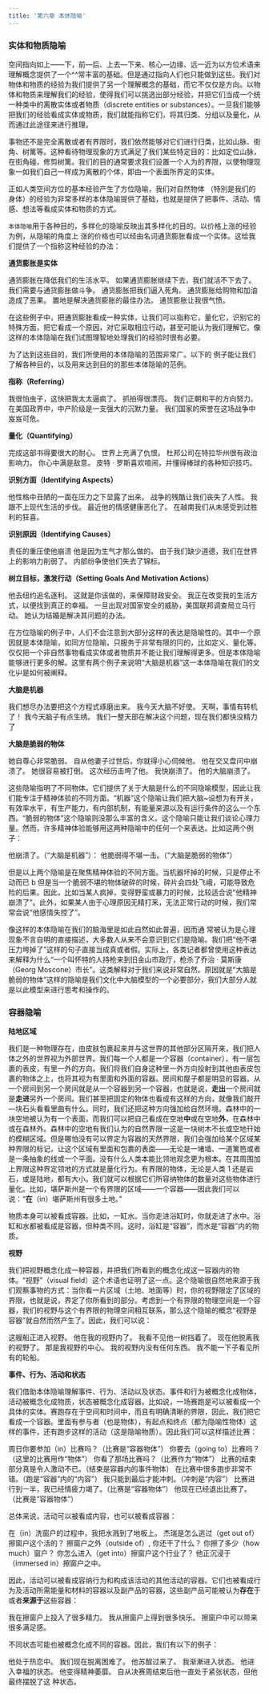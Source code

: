 ```yaml
---
title: '第六章 本休隐喻'
---
```


### 实体和物质隐喻

空间指向如上——下，前—后、上去—下来、核心—边缘、远一近为以方位术语来理解概念提供了一个^^常丰富的基础。但是通过指向人们也只能做到这些。我们对物体和物质的经验为我们提供了另一个理解概念的基础，而它不仅仅是方向。以物体和物质来理解我们的经验，使得我们可以挑选出部分经验，并把它们当成一个统一种类中的离散实体或者物质（discrete entities or substances）。一旦我们能够把我们的经验看成实体或物质，我们就能指称它们，将其归类、分组以及量化，从而通过此途径来进行推理。

事物还不是完全离散或者有界限时，我们依然能够对它们进行归类，比如山脉、街角、树篱等。这种看待物理现象的方式满足了我们某些特定目的：比如定位山脉，在街角碰，修剪树篱。我们的目的通常要求我们设置一个人为的界限，以使物理现象一如我们自己一样成为离散的个体，即由一个表面所界定的实体。

正如人类空间方位的基本经验产生了方位隐喻，我们对自然物体 （特別是我们的身体）的经验为非常多样的本体隐喻提供了基础，也就是提供了把事件、活动、情感、想法等看成实体和物质的方式。

`本体隐喻`用于各种目的，多样化的隐喻反映出其多样化的目的。以价格上涨的经验为例，从隐喻的角度上 涨的价格也可以经由名词通货膨胀看成一个实体。这给我们提供了一个指称这种经验的办法：

**通货膨胀是实体**

通货膨胀在降低我们的生活水平。
如果通货膨胀继续下去，我们就活不下去了。 我们需要与通货膨胀做斗争。
通货膨胀把我们逼入死角。
通货膨胀给购物和加油造成了恶果。
置地是解决通货膨胀的最佳办法。
通货膨胀让我很气愤。

在这些例子中，把通货膨胀看成一种实体，让我们可以指称它，量化它，识别它的特殊方面，把它看成一个原因，对它采取相应行动，甚至可能认为我们理解它。像这样的本体隐喻在我们试图理智地处理我们的经验时很有必要。

为了达到这些目的，我们所使用的本体隐喻的范围非常广。以下的 例子能让我们了解各种目的，以及用来达到目的的那些本体隐喻的范例。

**指称（Referring）**

我很怕虫子，这快把我太太逼疯了。
抓拍得很漂亮。
我们正朝和平的方向努力。
在美国政界中，中产阶级是一支强大的沉默力量。 我们国家的荣誉在这场战争中岌岌可危。

**量化（Quantifying）**

完成这部书得要很大的耐心。
世界上充满了仇恨。
杜邦公司在特拉华州很有政治影响力。
你心中满是敌意。
皮特 · 罗斯喜欢喧闹，并懂得棒球的各种知识技巧。

**识别方面（Identifying Aspects）**

他性格中丑陋的一面在压力之下显露了出来。
战争的残酷让我们丧失了人性。
我跟不上现代生活的步伐。
最近他的情感健康恶化了。
在越南我们从未感受到过胜利的狂喜。

**识别原因（Identifying Causes）**

责任的重压使他崩溃 他是因为生气才那么做的。
由于我们缺少道德，我们在世界上的影响力削弱了。 内部纷争使他们失去了锦标。

**树立目标，激发行动（Setting Goals And Motivation Actions）**

他去纽约追名逐利。
这就是你该做的，来保障财政安全。
我正在改变我的生活方式，以便找到真正的幸福。
一旦出现对国家安全的威胁，美国联邦调查局立马行动。 
她认为结婚是解决其问题的办法。

在方位隐喻的例子中，人们不会注意到大部分这样的表达是隐喻性的。其中一个原因就是本体隐喻，如同方位隐喻，只服务于非常有限的冃的，比如定义、量化等。仅仅把一个非自然事物看成实体或者物质并不能让我们理解得更多。但是本体隐喻能够进行更多的解。这里有两个例子来说明“大脑是机器”这一本体隐喻在我们的文化屮是如何被阐释。

**大脑是机器**

我们想尽办法要把这个方程式琢磨出来。
我今天大脑不好使。
天啊，事情有转机了！
我今天脑子有点生绣。
我们一整天部在解决这个问题，现在我们都快没精力了

**大脑是脆弱的物体**

她自尊心非常脆弱。
自从他妻子过世后，你就得小心伺候他。 他在交又盘问中崩溃了。
她很容易被打倒。
这次经历击垮了他。
我快崩溃了。
他的大脑崩溃了。

这些隐喻指明了不同物体。它们提供了关于大脑是什么的不同隐喻模型，因此让我们能专注于精神体验的不同方面。“机器”这个隐喻让我们把大脑~设想为有开关，有效率水平，有生产能力，有内部机制，有能量来源以及有运行条件的这么一个东西。“脆弱的物体”这个隐喻则没那么丰富的含义。这个隐喻只能让我们谈论心理力量。然而，许多精神体验能够用这两种隐喻中的任何一个来表达。比如这两个例子：

他崩溃了。（“大脑是机器”）：
他脆弱得不堪一击。（“大脑是脆弱的物体”）

但是以上两个隐喻是在聚焦精神体验的不同方面。当机器坏掉的时候，只是停止不动而已 b 但是当一个脆弱不堪的物体破碎的时候，碎片会四处飞峨，可能导致危险的后果。因此，比如当某人疯掉，变得野蛮或暴力的时候，比较适合说“他精神崩溃了”。此外，如果某人由于心理原因无精打釆，无法正常行动的时候，我们常常会说“他感情失控了”。

像这样的本体隐喻在我们的脑海里是如此自然如此普遍，因而通 常被认为是心理现象不言自明的直接描述，大多数人从来不会意识到它们是隐喻。我们把“他不堪压力垮掉了”这样的句子直接当成真或者假。实际上，各类记者都曾使用这种表达来解释为什么“一个叫怀特的人持枪来到旧金山市政厅，枪杀了乔治 · 莫斯康（Georg Moscone）市长”。这类解释对于我们来说非常自然。原因就是“大脑是脆弱的物体”这样的隐喻是我们文化中大脑模型的一个必要部分，我们大部分人就是以此模型来进行思考和操作的。

### 容器隐喻

**陆地区域**

我们是一种物理存在，由皮肤包裹起来并与这世界的其他部分区隔开来，我们把人体之外的世界视为外部世界。我们每一个人都是一个容器（container），有一层包裹的表皮，有里一外的方向。我们将我们自身这种里一外方向投射到其他由表皮包裹的物体之上，也将其视为有里面和外面的容器。房间和屋子都是明显的容器。从一个房间到另一个房间就是从一个容器到另一个容器，也就是说，**走出**一个房间就是**走进**另外一个房间。我们甚至把固定的物体也看成有这样的方向，就像我们敲开—块石头看看里曲有什么。同时，我们还把这种方向强加给自然环境。森林中的一块空地被认为有一个表面，而我们可以把自己看成在空地**中**或在空地**外**，在森林中或在森林外。森林中的空地有我们认为的自然界限一这是一块树木不长或空地幵始的模糊区域。但是哪怕没有可以界定为容器的天然界限，我们会强加给某个区域某种界限的标记，让这个区域有里面和包裹的表面——无论是一堵墙、一道篱笆或者是一条抽象的线或一个平面。没有什么人类本能比领地观念更为根本。在其周围加上界限这种界定领地的方式就是量化行为。有界限的物体，无论是人类 1 还是岩石，或是陆地，都有大小。我们就可以根据它们所容纳物体的数量对这些物体进行量化。比如，堪萨斯州是一个有界限的区域——一个容器——因此我们可以说：“**在**（in）堪萨斯州有很多土地。”

物质本身可以被看成容器。比如，一缸水。当你走进浴缸时，你就走进了水中。浴缸和水都被看成是容器，但种类不同。这时，浴缸是“容器”，而水是“容器”内的物质。

**视野**

我们把视野概念化成一种容器，并把我们所看到的概念化成这一容器内的物体。“视野”（visual field）这个术语也证明了这一点。这个隐喻很自然地来源于我们观察事物的方式：当你看一片区域（土地、地面等）时，你的视野限定了区域的界限，也就是说，界定了你所看到的部分。考虑到一个有界限的物理空间是一个容器，我们的视野与这个有界限的物理空间相互联系，那么这个隐喻的概念“视野是容器”就自然而然产生了。因此，我们可以说：

这艘船正进入视野。
他在我的视野内了。
我看不见他一树挡着了。
现在他脱离我的视野了。
那是我视野的中心。
我的视野内没有任何东西。
我不能一下子看见所有的轮船。

**事件、行为、活动和状态**

我们借助本体隐喻理解事件、行为、活动以及状态。事件和行为被概念化成物体，活动被概念化成物质，状态被概念化成容器。比如说，一场赛跑是可以被看成一个具体的实体。赛跑存在于空间和时间中，而且有明确清晰的界限，因此，我们把它看成一个容器。里面有参与者（也是物体），有起点和终点（都为隐喻性物体）这样的事件，还有跑步这样的活动（这是隐喻物质）。因此我们可以这样描述比赛：

周日你要参加（in）比赛吗？（比赛是“容器物体”）
你要去（going to）比赛吗？（这里的比赛用作“物体”） 你看了那场比赛吗？（比赛作为“物体”）
比赛的结束部分真是令人激动不已。（结束是容器内的事件物体）
在比赛中很多跑步非常不错。（跑是“容器”内的“内容”）
我只能到最后才能冲刺。（冲刺是“内容”）
比赛进行到一半，我已经情疲力竭了。（比赛是“容器物体”）
他现在已经退出比赛了。（比赛是“容器物体”）

总体来说，活动可以被看成内容，也可以被看成容器：

在（in）洗窗户的过程中，我把水溅到了地板上。
杰瑞是怎么逃过（get out of）擦窗户这个活的？
擦窗户之外（outside of）, 你还干了什么？
你擦了多少（how much）窗户？
你怎么进入（get into）擦窗户这个行业了？
他正沉浸于（immersed in）擦窗户之中。

因此，活动可以被看成容纳行为和构成该活动的其他活动的容器。它们也被看成行为及活动所需能量和材料的容器以及副产品的容器，这些副产品可能被认为**存在**于或者**来源于**这些容器：

我在擦窗户上投入了很多精力。
我从擦窗户上得到很多快乐。
擦窗户中可以带来很多满足感。

不同状态可能也被概念化成不同的容器。因此，我们有以下的例子：

他处于热恋中。
我们现在脱离困难了。
他苏酲过来了。
我渐漸进入状态。
他进入幸福的状态。
他变得精神萎靡。
自从决赛周结束后他一直处于紧张状态，但他最终摆脱了这 种状态。
